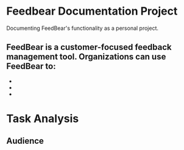 # Feedbear Documentation Project
Documenting FeedBear's functionality as a personal project.

FeedBear is a customer-focused feedback management tool. Organizations can use FeedBear to:
- 
-
-
-

# Task Analysis


## Audience

